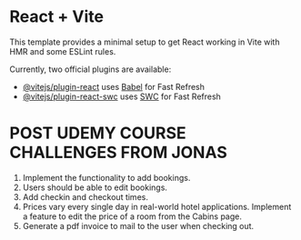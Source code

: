 # React + Vite

This template provides a minimal setup to get React working in Vite with HMR and some ESLint rules.

Currently, two official plugins are available:

- [@vitejs/plugin-react](https://github.com/vitejs/vite-plugin-react/blob/main/packages/plugin-react/README.md) uses [Babel](https://babeljs.io/) for Fast Refresh
- [@vitejs/plugin-react-swc](https://github.com/vitejs/vite-plugin-react-swc) uses [SWC](https://swc.rs/) for Fast Refresh

# POST UDEMY COURSE CHALLENGES FROM JONAS

1. Implement the functionality to add bookings.
2. Users should be able to edit bookings.
3. Add checkin and checkout times.
4. Prices vary every single day in real-world hotel applications. Implement a feature to edit the price of a room from the Cabins page.
5. Generate a pdf invoice to mail to the user when checking out.
